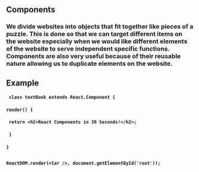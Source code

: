 ## Components

### We divide websites into objects that fit together like pieces of a puzzle. This is done so that we can target different items on the website especially when we would like different elements of the website to serve independent specific functions. Components are also very useful because of their reusable nature allowing us to duplicate elements on the website.

## Example

#### ` class textBook extends React.Component {`

#### `render() {`

#### ` return <h2>React Components in 30 Seconds!</h2>;`

#### ` }`

#### `}`

##

##

#### `ReactDOM.render(<Car />, document.getElementById('root'));`
